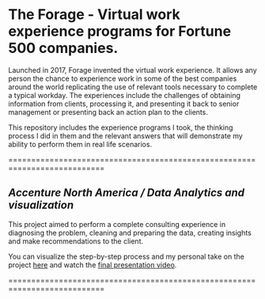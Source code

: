 # The Forage - Virtual work experience programs for Fortune 500 companies.

Launched in 2017, Forage invented the virtual work experience. It allows any person the chance to experience work in some of the best companies around the world replicating the use of relevant tools necessary to complete a typical workday. The experiences include the challenges of obtaining information from clients, processing it, and presenting it back to   senior management or presenting back an action plan to the clients.

This repository includes the experience programs I took, the thinking process I did in them and the relevant answers that will demonstrate my ability to perform them in real life scenarios.

===========================================================================

## *Accenture North America / Data Analytics and visualization* 

This project aimed to perform a complete consulting experience in diagnosing the problem, cleaning and preparing the data, creating insights and make recommendations to the client.

You can visualize the step-by-step process and my personal take on the project [here](https://github.com/cperezor1/TheForage/blob/main/Step%20by%20step.pdf) and watch the [final presentation video](https://youtu.be/GwRH_ZgI57Q).

===========================================================================


